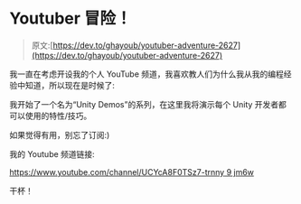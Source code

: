# Youtuber 冒险！

> 原文:[https://dev.to/ghayoub/youtuber-adventure-2627](https://dev.to/ghayoub/youtuber-adventure-2627)

我一直在考虑开设我的个人 YouTube 频道，我喜欢教人们为什么我从我的编程经验中知道，所以现在是时候了:

我开始了一个名为“Unity Demos”的系列，在这里我将演示每个 Unity 开发者都可以使用的特性/技巧。

如果觉得有用，别忘了订阅:)

我的 Youtube 频道链接:

[https://www.youtube.com/channel/UCYcA8F0TSz7-trnny 9 jm6w](https://www.youtube.com/channel/UCYcA8F0TSz7--trnny9jM6w)

干杯！
